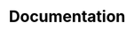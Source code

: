 ---
title: "Documentation"
css: "scss/docs.scss"
isDocsRoot: true

LinkTitle: "Documentation"


section1:
  title: KubeSphere Documentation
  content: Learn how to build and manage cloud-native applications using KubeSphere Container Platform. Get documentation, example code, tutorials, and more.
  image: /images/docs/v3.x/banner.png
  version: "v3.3"

sectionLink:
  docs:
    title: Popular Pages
    description: Learn how to use KubeSphere with these quickstarts, tutorials, and examples. 
    list:
      - /docs/v3.3/quick-start/all-in-one-on-linux
      - /docs/v3.3/quick-start/minimal-kubesphere-on-k8s
      - /docs/v3.3/quick-start/create-workspace-and-project
      - /docs/v3.3/introduction/what-is-kubesphere
      - /docs/v3.3/pluggable-components
      - /docs/v3.3/installing-on-linux/introduction/multioverview
      - /docs/v3.3/pluggable-components/app-store
      - /docs/v3.3/pluggable-components/devops
      - /docs/v3.3/multicluster-management
      - /docs/v3.3/project-user-guide/configuration/image-registry
      - /docs/v3.3/devops-user-guide/how-to-use/pipelines/create-a-pipeline-using-jenkinsfile
      - /docs/v3.3/devops-user-guide/how-to-use/pipelines/create-a-pipeline-using-graphical-editing-panel
      - /docs/v3.3/project-user-guide/image-builder/source-to-image
      - /docs/v3.3/application-store/app-lifecycle-management
      
  videos:
    title: Popular Videos
    description: Watch video tutorials to learn about KubeSphere.
    list:
      - link: https://www.youtube.com/watch?v=PtVQZVb3AgE
        text: All-in-one installation
      - link: https://www.youtube.com/watch?v=nYOYk3VTSgo&t=9s
        text: Multi-node installation
      - link: https://www.youtube.com/watch?v=c3V-2RX9yGY&t=160s
        text: A complete walkthrough to the KubeSphere DevOps system

section3:
  title: Run KubeSphere and Kubernetes Stack from the Cloud Service
  description: Cloud Providers are providing KubeSphere as a cloud-hosted service for users, helping you to create a highly available Kubernetes cluster managed by KubeSphere within minutes via several clicks. It enables you to use the cloud-hosted Kubernetes services out of the box.
  list:
    - image: /images/docs/v3.x/aws.jpg
      content: AWS Quickstart
      link: https://aws.amazon.com/quickstart/architecture/qingcloud-kubesphere/
    - image: /images/docs/v3.x/microsoft-azure.jpg
      content: Azure Marketplace
      link: https://market.azure.cn/marketplace/apps/qingcloud.kubesphere
    - image: /images/docs/v3.x/qingcloud.svg
      content: QingCloud QKE
      link: https://www.qingcloud.com/products/kubesphereqke/

  titleRight: Want to host KubeSphere on your cloud or your solution?
  btnContent: Partner with us
  btnLink: /partner/
---